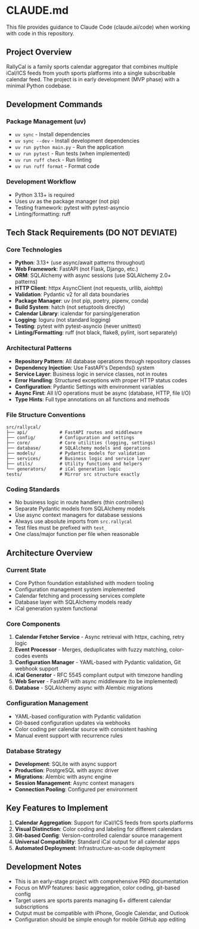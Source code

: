 # CLAUDE.md

This file provides guidance to Claude Code (claude.ai/code) when working with code in this repository.

## Project Overview

RallyCal is a family sports calendar aggregator that combines multiple iCal/ICS feeds from youth sports platforms into a single subscribable calendar feed. The project is in early development (MVP phase) with a minimal Python codebase.

## Development Commands

### Package Management (uv)

- `uv sync` - Install dependencies
- `uv sync --dev` - Install development dependencies
- `uv run python main.py` - Run the application
- `uv run pytest` - Run tests (when implemented)
- `uv run ruff check` - Run linting
- `uv run ruff format` - Format code

### Development Workflow

- Python 3.13+ is required
- Uses uv as the package manager (not pip)
- Testing framework: pytest with pytest-asyncio
- Linting/formatting: ruff

## Tech Stack Requirements (DO NOT DEVIATE)

### Core Technologies

- **Python**: 3.13+ (use async/await patterns throughout)
- **Web Framework**: FastAPI (not Flask, Django, etc.)
- **ORM**: SQLAlchemy with async sessions (use SQLAlchemy 2.0+ patterns)
- **HTTP Client**: httpx AsyncClient (not requests, urllib, aiohttp)
- **Validation**: Pydantic v2 for all data boundaries
- **Package Manager**: uv (not pip, poetry, pipenv, conda)
- **Build System**: hatch (not setuptools directly)
- **Calendar Library**: icalendar for parsing/generation
- **Logging**: loguru (not standard logging)
- **Testing**: pytest with pytest-asyncio (never unittest)
- **Linting/Formatting**: ruff (not black, flake8, pylint, isort separately)

### Architectural Patterns

- **Repository Pattern**: All database operations through repository classes
- **Dependency Injection**: Use FastAPI's Depends() system
- **Service Layer**: Business logic in service classes, not in routes
- **Error Handling**: Structured exceptions with proper HTTP status codes
- **Configuration**: Pydantic Settings with environment variables
- **Async First**: All I/O operations must be async (database, HTTP, file I/O)
- **Type Hints**: Full type annotations on all functions and methods

### File Structure Conventions

```
src/rallycal/
├── api/            # FastAPI routes and middleware
├── config/         # Configuration and settings
├── core/           # Core utilities (logging, settings)
├── database/       # SQLAlchemy models and operations
├── models/         # Pydantic models for validation
├── services/       # Business logic and service layer
├── utils/          # Utility functions and helpers
└── generators/     # iCal generation logic
tests/              # Mirror src structure exactly
```

### Coding Standards

- No business logic in route handlers (thin controllers)
- Separate Pydantic models from SQLAlchemy models
- Use async context managers for database sessions
- Always use absolute imports from `src.rallycal`
- Test files must be prefixed with `test_`
- One class/major function per file when reasonable

## Architecture Overview

### Current State

- Core Python foundation established with modern tooling
- Configuration management system implemented
- Calendar fetching and processing services complete
- Database layer with SQLAlchemy models ready
- iCal generation system functional

### Core Components

1. **Calendar Fetcher Service** - Async retrieval with httpx, caching, retry logic
2. **Event Processor** - Merges, deduplicates with fuzzy matching, color-codes events  
3. **Configuration Manager** - YAML-based with Pydantic validation, Git webhook support
4. **iCal Generator** - RFC 5545 compliant output with timezone handling
5. **Web Server** - FastAPI with async middleware (to be implemented)
6. **Database** - SQLAlchemy async with Alembic migrations

### Configuration Management

- YAML-based configuration with Pydantic validation
- Git-based configuration updates via webhooks
- Color coding per calendar source with consistent hashing
- Manual event support with recurrence rules

### Database Strategy

- **Development**: SQLite with async support
- **Production**: PostgreSQL with async driver
- **Migrations**: Alembic with async engine
- **Session Management**: Async context managers
- **Connection Pooling**: Configured per environment

## Key Features to Implement

1. **Calendar Aggregation**: Support for iCal/ICS feeds from sports platforms
2. **Visual Distinction**: Color coding and labeling for different calendars
3. **Git-based Config**: Version-controlled calendar source management
4. **Universal Compatibility**: Standard iCal output for all calendar apps
5. **Automated Deployment**: Infrastructure-as-code deployment

## Development Notes

- This is an early-stage project with comprehensive PRD documentation
- Focus on MVP features: basic aggregation, color coding, git-based config
- Target users are sports parents managing 6+ different calendar subscriptions
- Output must be compatible with iPhone, Google Calendar, and Outlook
- Configuration should be simple enough for mobile GitHub app editing

